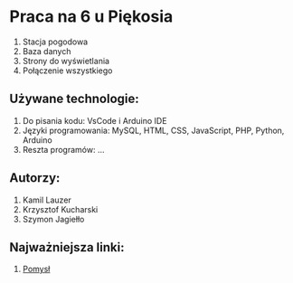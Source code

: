 # Praca na 6 u Piękosia 

1. Stacja pogodowa
2. Baza danych
3. Strony do wyświetlania 
4. Połączenie wszystkiego

## Używane technologie:

1. Do pisania kodu: VsCode i Arduino IDE
2. Języki programowania: MySQL, HTML, CSS, JavaScript, PHP, Python, Arduino
3. Reszta programów: ...

## Autorzy:

1. Kamil Lauzer 
2. Krzysztof Kucharski
3. Szymon Jagiełło

## Najważniejsza linki:

1. [Pomysł]




<!-- linki do linków -->

[Pomysł]: https://samsung.com